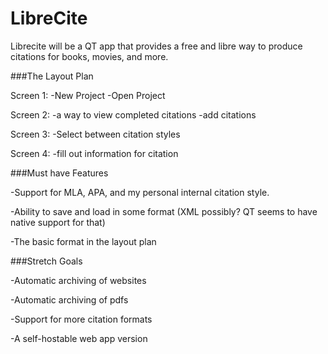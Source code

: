 # LibreCite
Librecite will be a QT app that provides a free and libre way to produce
citations for books, movies, and more. 

###The Layout Plan
    
Screen 1:
    -New Project
    -Open Project

Screen 2:
    -a way to view completed citations
    -add citations

Screen 3:
    -Select between citation styles

Screen 4:
    -fill out information for citation

###Must have Features

-Support for MLA, APA, and my personal internal citation style.

-Ability to save and load in some format (XML possibly? QT seems to have
native support for that)

-The basic format in the layout plan

###Stretch Goals

-Automatic archiving of websites

-Automatic archiving of pdfs

-Support for more citation formats

-A self-hostable web app version

